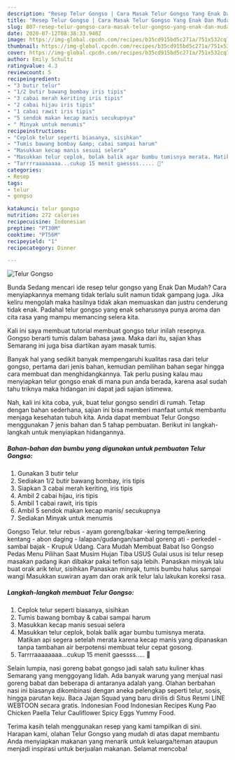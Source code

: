 ```yaml
---
description: "Resep Telur Gongso | Cara Masak Telur Gongso Yang Enak Dan Mudah"
title: "Resep Telur Gongso | Cara Masak Telur Gongso Yang Enak Dan Mudah"
slug: 807-resep-telur-gongso-cara-masak-telur-gongso-yang-enak-dan-mudah
date: 2020-07-12T08:38:33.940Z
image: https://img-global.cpcdn.com/recipes/b35cd915bd5c271a/751x532cq70/telur-gongso-foto-resep-utama.jpg
thumbnail: https://img-global.cpcdn.com/recipes/b35cd915bd5c271a/751x532cq70/telur-gongso-foto-resep-utama.jpg
cover: https://img-global.cpcdn.com/recipes/b35cd915bd5c271a/751x532cq70/telur-gongso-foto-resep-utama.jpg
author: Emily Schultz
ratingvalue: 4.3
reviewcount: 5
recipeingredient:
- "3 butir telur"
- "1/2 butir bawang bombay iris tipis"
- "3 cabai merah keriting iris tipis"
- "2 cabai hijau iris tipis"
- "1 cabai rawit iris tipis"
- "5 sendok makan kecap manis secukupnya"
- " Minyak untuk menumis"
recipeinstructions:
- "Ceplok telur seperti biasanya, sisihkan"
- "Tumis bawang bombay &amp; cabai sampai harum"
- "Masukkan kecap manis sesuai selera"
- "Masukkan telur ceplok, bolak balik agar bumbu tumisnya merata. Matikan api segera setelah merata karena kecap manis yang dipanaskan tanpa tambahan air berpotensi membuat telur cepat gosong."
- "Tarrrraaaaaaaa...cukup 15 menit gaessss..... 🤭"
categories:
- Resep
tags:
- telur
- gongso

katakunci: telur gongso 
nutrition: 272 calories
recipecuisine: Indonesian
preptime: "PT30M"
cooktime: "PT56M"
recipeyield: "1"
recipecategory: Dinner

---
```



![Telur Gongso](https://img-global.cpcdn.com/recipes/b35cd915bd5c271a/751x532cq70/telur-gongso-foto-resep-utama.jpg)

Bunda Sedang mencari ide resep telur gongso yang Enak Dan Mudah? Cara menyiapkannya memang tidak terlalu sulit namun tidak gampang juga. Jika keliru mengolah maka hasilnya tidak akan memuaskan dan justru cenderung tidak enak. Padahal telur gongso yang enak seharusnya punya aroma dan cita rasa yang mampu memancing selera kita.

Kali ini saya membuat tutorial membuat gongso telur inilah resepnya. Gongso berarti tumis dalam bahasa jawa. Maka dari itu, sajian khas Semarang ini juga bisa diartikan ayam masak tumis.

Banyak hal yang sedikit banyak mempengaruhi kualitas rasa dari telur gongso, pertama dari jenis bahan, kemudian pemilihan bahan segar hingga cara membuat dan menghidangkannya. Tak perlu pusing kalau mau menyiapkan telur gongso enak di mana pun anda berada, karena asal sudah tahu triknya maka hidangan ini dapat jadi sajian istimewa.


Nah, kali ini kita coba, yuk, buat telur gongso sendiri di rumah. Tetap dengan bahan sederhana, sajian ini bisa memberi manfaat untuk membantu menjaga kesehatan tubuh kita. Anda dapat membuat Telur Gongso menggunakan 7 jenis bahan dan 5 tahap pembuatan. Berikut ini langkah-langkah untuk menyiapkan hidangannya.

<!--inarticleads1-->

##### Bahan-bahan dan bumbu yang digunakan untuk pembuatan Telur Gongso:

1. Gunakan 3 butir telur
1. Sediakan 1/2 butir bawang bombay, iris tipis
1. Siapkan 3 cabai merah keriting, iris tipis
1. Ambil 2 cabai hijau, iris tipis
1. Ambil 1 cabai rawit, iris tipis
1. Ambil 5 sendok makan kecap manis/ secukupnya
1. Sediakan  Minyak untuk menumis


Gongso Telur. telur rebus - ayam goreng/bakar -kering tempe/kering kentang - abon daging - lalapan/gudangan/sambal goreng ati - perkedel - sambal bajak - Krupuk Udang. Cara Mudah Membuat Babat Iso Gongso Pedas Menu Pilihan Saat Musim Hujan Tiba USUS Gulai usus isi telur resep masakan padang ikan dibakar pakai teflon saja lebih. Panaskan minyak lalu buat orak arik telur, sisihkan Panaskan minyak, tumis bumbu halus sampai wangi Masukkan suwiran ayam dan orak arik telur lalu lakukan koreksi rasa. 

<!--inarticleads2-->

##### Langkah-langkah membuat Telur Gongso:

1. Ceplok telur seperti biasanya, sisihkan
1. Tumis bawang bombay &amp; cabai sampai harum
1. Masukkan kecap manis sesuai selera
1. Masukkan telur ceplok, bolak balik agar bumbu tumisnya merata. Matikan api segera setelah merata karena kecap manis yang dipanaskan tanpa tambahan air berpotensi membuat telur cepat gosong.
1. Tarrrraaaaaaaa...cukup 15 menit gaessss..... 🤭


Selain lumpia, nasi goreng babat gongso jadi salah satu kuliner khas Semarang yang menggoyang lidah. Ada banyak warung yang menjual nasi goreng babat dan beberapa di antaranya adalah yang. Olahan berbahan nasi ini biasanya dikombinasi dengan aneka pelengkap seperti telur, sosis, hingga parutan keju. Baca Jajan Squad yang baru dirilis di Situs Resmi LINE WEBTOON secara gratis. Indonesian Food Indonesian Recipes Kung Pao Chicken Paella Telur Cauliflower Spicy Eggs Yummy Food. 

Terima kasih telah menggunakan resep yang kami tampilkan di sini. Harapan kami, olahan Telur Gongso yang mudah di atas dapat membantu Anda menyiapkan makanan yang menarik untuk keluarga/teman ataupun menjadi inspirasi untuk berjualan makanan. Selamat mencoba!
